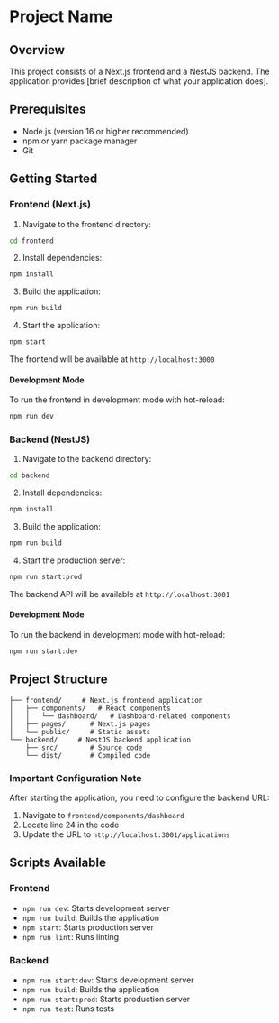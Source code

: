 # Project Name

## Overview
This project consists of a Next.js frontend and a NestJS backend. The application provides [brief description of what your application does].

## Prerequisites
- Node.js (version 16 or higher recommended)
- npm or yarn package manager
- Git

## Getting Started

### Frontend (Next.js)
1. Navigate to the frontend directory:
```bash
cd frontend
```

2. Install dependencies:
```bash
npm install
```

3. Build the application:
```bash
npm run build
```

4. Start the application:
```bash
npm start
```

The frontend will be available at `http://localhost:3000`

#### Development Mode
To run the frontend in development mode with hot-reload:
```bash
npm run dev
```

### Backend (NestJS)
1. Navigate to the backend directory:
```bash
cd backend
```

2. Install dependencies:
```bash
npm install
```

3. Build the application:
```bash
npm run build
```

4. Start the production server:
```bash
npm run start:prod
```

The backend API will be available at `http://localhost:3001`

#### Development Mode
To run the backend in development mode with hot-reload:
```bash
npm run start:dev
```

## Project Structure
```
├── frontend/     # Next.js frontend application
│   ├── components/   # React components
│   │   └── dashboard/   # Dashboard-related components
│   ├── pages/      # Next.js pages
│   └── public/     # Static assets
└── backend/     # NestJS backend application
    ├── src/        # Source code
    └── dist/       # Compiled code
```

### Important Configuration Note
After starting the application, you need to configure the backend URL:
1. Navigate to `frontend/components/dashboard`
2. Locate line 24 in the code
3. Update the URL to `http://localhost:3001/applications`

## Scripts Available

### Frontend
- `npm run dev`: Starts development server
- `npm run build`: Builds the application
- `npm start`: Starts production server
- `npm run lint`: Runs linting

### Backend
- `npm run start:dev`: Starts development server
- `npm run build`: Builds the application
- `npm run start:prod`: Starts production server
- `npm run test`: Runs tests
